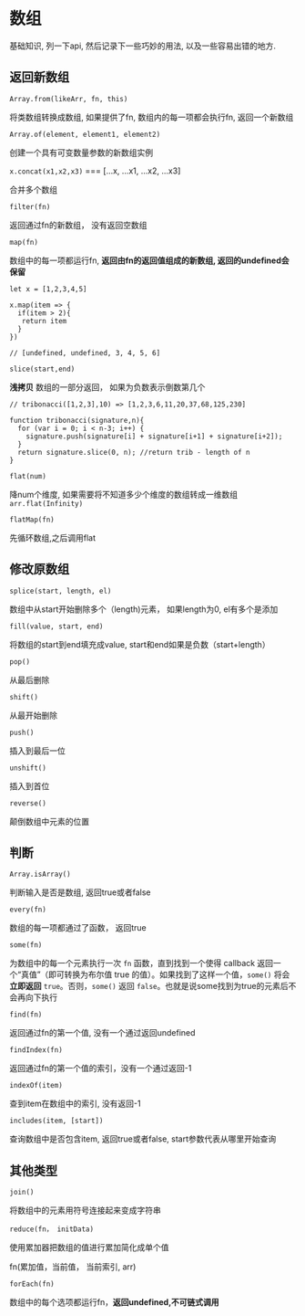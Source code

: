 # 数组

基础知识, 列一下api, 然后记录下一些巧妙的用法, 以及一些容易出错的地方.

## 返回新数组

`Array.from(likeArr, fn, this)`

将类数组转换成数组, 如果提供了fn, 数组内的每一项都会执行fn, 返回一个新数组

`Array.of(element, element1, element2)`

创建一个具有可变数量参数的新数组实例

`x.concat(x1,x2,x3)` ===       [...x, ...x1, ...x2, ...x3]

合并多个数组

`filter(fn)`

返回通过fn的新数组， 没有返回空数组

`map(fn)`

数组中的每一项都运行fn, **返回由fn的返回值组成的新数组, 返回的undefined会保留**

```
let x = [1,2,3,4,5]

x.map(item => {
  if(item > 2){
   return item
  }
})

// [undefined, undefined, 3, 4, 5, 6]
```

`slice(start,end)`

**浅拷贝** 数组的一部分返回， 如果为负数表示倒数第几个

```
// tribonacci([1,2,3],10) => [1,2,3,6,11,20,37,68,125,230]

function tribonacci(signature,n){  
  for (var i = 0; i < n-3; i++) {
    signature.push(signature[i] + signature[i+1] + signature[i+2]);
  }
  return signature.slice(0, n); //return trib - length of n
}
```

`flat(num)`

降num个维度, 如果需要将不知道多少个维度的数组转成一维数组`arr.flat(Infinity)`

`flatMap(fn)`

先循环数组,之后调用flat

## 修改原数组

`splice(start, length, el)`

数组中从start开始删除多个（length)元素， 如果length为0, el有多个是添加

`fill(value, start, end)`

将数组的start到end填充成value, start和end如果是负数（start+length）

`pop()`

从最后删除

`shift()`

从最开始删除

`push()`

插入到最后一位

`unshift()`

插入到首位

`reverse()`

颠倒数组中元素的位置

## 判断

`Array.isArray()`

判断输入是否是数组, 返回true或者false

`every(fn)`

数组的每一项都通过了函数， 返回true

`some(fn)`

 为数组中的每一个元素执行一次 `fn` 函数，直到找到一个使得 callback 返回一个“真值”（即可转换为布尔值 true 的值）。如果找到了这样一个值，`some()` 将会**立即返回** `true`。否则，`some()` 返回 `false`。也就是说some找到为true的元素后不会再向下执行

`find(fn)`

返回通过fn的第一个值, 没有一个通过返回undefined

`findIndex(fn)`

返回通过fn的第一个值的索引，没有一个通过返回-1

`indexOf(item)`

查到item在数组中的索引, 没有返回-1

`includes(item, [start])`

查询数组中是否包含item, 返回true或者false, start参数代表从哪里开始查询

## 其他类型

`join()`

将数组中的元素用符号连接起来变成字符串

`reduce(fn， initData)`

使用累加器把数组的值进行累加简化成单个值

fn(累加值，当前值， 当前索引, arr)

`forEach(fn)`

数组中的每个选项都运行fn，**返回undefined,不可链式调用**
